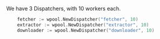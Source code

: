 We have 3 Dispatchers, with 10 workers each.
```go
	fetcher := wpool.NewDispatcher("fetcher", 10)
	extractor := wpool.NewDispatcher("extractor", 10)
	downloader := wpool.NewDispatcher("downloader", 10)
```
